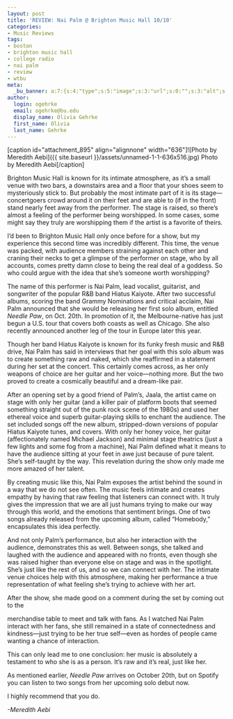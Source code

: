 ```yaml
---
layout: post
title: 'REVIEW: Nai Palm @ Brighton Music Hall 10/10'
categories:
- Music Reviews
tags:
- boston
- brighton music hall
- college radio
- nai palm
- review
- wtbu
meta:
  _bu_banner: a:7:{s:4:"type";s:5:"image";s:3:"url";s:0:"";s:3:"alt";s:0:"";s:7:"post_id";s:0:"";s:4:"html";s:0:"";s:8:"position";s:12:"contentWidth";s:7:"caption";s:0:"";}
author:
  login: ogehrke
  email: ogehrke@bu.edu
  display_name: Olivia Gehrke
  first_name: Olivia
  last_name: Gehrke
---
```

\[caption id="attachment\_895" align="alignnone" width="636"\]![Photo by Meredith Aebi]({{ site.baseurl }}/assets/unnamed-1-1-636x516.jpg) Photo by Meredith Aebi\[/caption\]

Brighton Music Hall is known for its intimate atmosphere, as it’s a small venue with two bars, a downstairs area and a floor that your shoes seem to mysteriously stick to. But probably the most intimate part of it is its stage—concertgoers crowd around it on their feet and are able to (if in the front) stand nearly feet away from the performer. The stage is raised, so there’s almost a feeling of the performer being worshipped. In some cases, some might say they truly are worshipping them if the artist is a favorite of theirs.

I’d been to Brighton Music Hall only once before for a show, but my experience this second time was incredibly different. This time, the venue was packed, with audience members straining against each other and craning their necks to get a glimpse of the performer on stage, who by all accounts, comes pretty damn close to being the real deal of a goddess. So who could argue with the idea that she’s someone worth worshipping?

The name of this performer is Nai Palm, lead vocalist, guitarist, and songwriter of the popular R&B band Hiatus Kaiyote. After two successful albums, scoring the band Grammy Nominations and critical acclaim, Nai Palm announced that she would be releasing her first solo album, entitled _Needle Paw_, on Oct. 20th. In promotion of it, the Melbourne-native has just begun a U.S. tour that covers both coasts as well as Chicago. She also recently announced another leg of the tour in Europe later this year.

Though her band Hiatus Kaiyote is known for its funky fresh music and R&B drive, Nai Palm has said in interviews that her goal with this solo album was to create something raw and naked, which she reaffirmed in a statement during her set at the concert. This certainly comes across, as her only weapons of choice are her guitar and her voice—nothing more. But the two proved to create a cosmically beautiful and a dream-like pair.

After an opening set by a good friend of Palm’s, Jaala, the artist came on stage with only her guitar (and a killer pair of platform boots that seemed something straight out of the punk rock scene of the 1980s) and used her ethereal voice and superb guitar-playing skills to enchant the audience. The set included songs off the new album, stripped-down versions of popular Hiatus Kaiyote tunes, and covers. With only her honey voice, her guitar (affectionately named Michael Jackson) and minimal stage theatrics (just a few lights and some fog from a machine), Nai Palm defined what it means to have the audience sitting at your feet in awe just because of pure talent. She’s self-taught by the way. This revelation during the show only made me more amazed of her talent.

By creating music like this, Nai Palm exposes the artist behind the sound in a way that we do not see often. The music feels intimate and creates empathy by having that raw feeling that listeners can connect with. It truly gives the impression that we are all just humans trying to make our way through this world, and the emotions that sentiment brings. One of two songs already released from the upcoming album, called “Homebody,” encapsulates this idea perfectly.

And not only Palm’s performance, but also her interaction with the audience, demonstrates this as well. Between songs, she talked and laughed with the audience and appeared with no fronts, even though she was raised higher than everyone else on stage and was in the spotlight. She’s just like the rest of us, and so we can connect with her. The intimate venue choices help with this atmosphere, making her performance a true representation of what feeling she’s trying to achieve with her art.

After the show, she made good on a comment during the set by coming out to the

merchandise table to meet and talk with fans. As I watched Nai Palm interact with her fans, she still remained in a state of connectedness and kindness—just trying to be her true self—even as hordes of people came wanting a chance of interaction.

This can only lead me to one conclusion: her music is absolutely a testament to who she is as a person. It’s raw and it’s real, just like her.

As mentioned earlier, _Needle Paw_ arrives on October 20th, but on Spotify you can listen to two songs from her upcoming solo debut now.

I highly recommend that you do.

_\-Meredith Aebi_